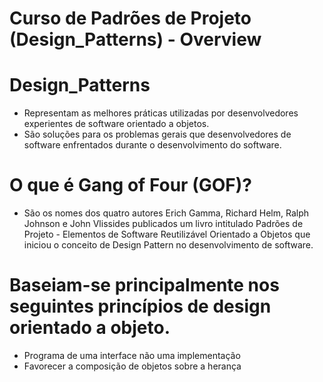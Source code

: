 # Curso de Padrões de Projeto (Design_Patterns) - Overview

# Design_Patterns
- Representam as melhores práticas utilizadas por desenvolvedores experientes de software orientado a objetos.
- São soluções para os problemas gerais que desenvolvedores de software enfrentados durante o desenvolvimento do software.

# O que é Gang of Four (GOF)?
- São os nomes dos quatro autores Erich Gamma, Richard Helm, Ralph Johnson e John Vlissides publicados
um livro intitulado Padrões de Projeto - Elementos de Software Reutilizável Orientado a Objetos
que iniciou o conceito de Design Pattern no desenvolvimento de software.

# Baseiam-se principalmente nos seguintes princípios de design orientado a objeto.
- Programa de uma interface não uma implementação
- Favorecer a composição de objetos sobre a herança